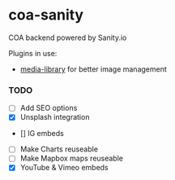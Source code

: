 # coa-sanity
COA backend powered by Sanity.io

Plugins in use:
- [media-library](https://www.sanity.io/plugins/sanity-plugin-media-library) for better image management

### TODO
- [ ] Add SEO options
- [x] Unsplash integration
- [] IG embeds
- [ ] Make Charts reuseable
- [ ] Make Mapbox maps reuseable
- [x] YouTube & Vimeo embeds
